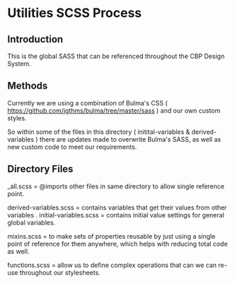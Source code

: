 # Utilities SCSS Process

## Introduction

This is the global SASS that can be referenced throughout the CBP Design System.

## Methods

Currently we are using a combination of Bulma's CSS ( https://github.com/jgthms/bulma/tree/master/sass ) and our own custom styles.  

So within some of the files in this directory ( initital-variables & derived-variables ) there are updates made to overwrite Bulma's SASS, as well as new custom code to meet our requirements.

## Directory Files

_all.scss   =   @imports other files in same directory to allow single reference point.

derived-variables.scss = contains variables that get their values from other variables
.
initial-variables.scss = contains initial value settings for general global variables.

mixins.scss  = to make sets of properties reusable by just using a single point of reference for them anywhere, which helps with reducing total code as well.

functions.scss  = allow us to define complex operations that can we can re-use throughout our stylesheets.










